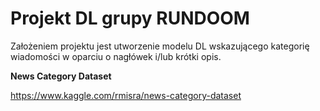 # Projekt DL grupy RUNDOOM

Założeniem projektu jest utworzenie modelu DL wskazującego kategorię wiadomości w oparciu o nagłówek i/lub krótki opis.

**News Category Dataset**

https://www.kaggle.com/rmisra/news-category-dataset





